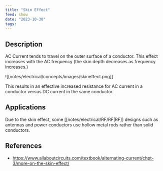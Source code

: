 ```yaml
---
title: "Skin Effect"
feed: show
date: "2023-10-30"
tags:
---
```


## Description

AC Current tends to travel on the outer surface of a conductor. This effect increases with the AC frequency (the skin depth decreases as frequency increases.) 

![[notes/electrical/concepts/images/skineffect.png]]

This results in an effective increased resistance for AC current in a conductor versus DC current in the same conductor.

## Applications
Due to the skin effect, some [[notes/electrical/RF/RF|RF]] designs such as antennas and power conductors use hollow metal rods rather than solid conductors.

## References
- https://www.allaboutcircuits.com/textbook/alternating-current/chpt-3/more-on-the-skin-effect/ 